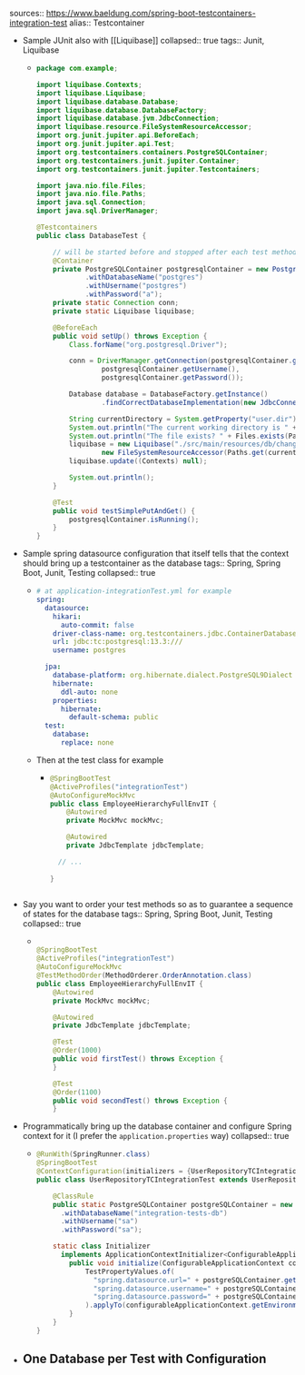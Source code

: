 sources:: https://www.baeldung.com/spring-boot-testcontainers-integration-test
alias:: Testcontainer

- Sample JUnit also with [[Liquibase]]
  collapsed:: true
  tags:: Junit, Liquibase
	- ```java
	  package com.example;
	  
	  import liquibase.Contexts;
	  import liquibase.Liquibase;
	  import liquibase.database.Database;
	  import liquibase.database.DatabaseFactory;
	  import liquibase.database.jvm.JdbcConnection;
	  import liquibase.resource.FileSystemResourceAccessor;
	  import org.junit.jupiter.api.BeforeEach;
	  import org.junit.jupiter.api.Test;
	  import org.testcontainers.containers.PostgreSQLContainer;
	  import org.testcontainers.junit.jupiter.Container;
	  import org.testcontainers.junit.jupiter.Testcontainers;
	  
	  import java.nio.file.Files;
	  import java.nio.file.Paths;
	  import java.sql.Connection;
	  import java.sql.DriverManager;
	  
	  @Testcontainers
	  public class DatabaseTest {
	  
	      // will be started before and stopped after each test method
	      @Container
	      private PostgreSQLContainer postgresqlContainer = new PostgreSQLContainer("postgres")
	              .withDatabaseName("postgres")
	              .withUsername("postgres")
	              .withPassword("a");
	      private static Connection conn;
	      private static Liquibase liquibase;
	  
	      @BeforeEach
	      public void setUp() throws Exception {
	          Class.forName("org.postgresql.Driver");
	  
	          conn = DriverManager.getConnection(postgresqlContainer.getJdbcUrl()/*"jdbc:postgresql://localhost:5432/"*/,
	                  postgresqlContainer.getUsername(),
	                  postgresqlContainer.getPassword());
	  
	          Database database = DatabaseFactory.getInstance()
	                  .findCorrectDatabaseImplementation(new JdbcConnection(conn));
	  
	          String currentDirectory = System.getProperty("user.dir");
	          System.out.println("The current working directory is " + currentDirectory);
	          System.out.println("The file exists? " + Files.exists(Paths.get("./src/main/resources/db/changelog/db.changelog-master.yaml")));
	          liquibase = new Liquibase("./src/main/resources/db/changelog/db.changelog-master.yaml",
	                  new FileSystemResourceAccessor(Paths.get(currentDirectory).toFile()), database);
	          liquibase.update((Contexts) null);
	  
	          System.out.println();
	      }
	  
	      @Test
	      public void testSimplePutAndGet() {
	          postgresqlContainer.isRunning();
	      }
	  }
	  
	  ```
- Sample spring datasource configuration that itself tells that the context should bring up a testcontainer as the database
  tags:: Spring, Spring Boot, Junit, Testing
  collapsed:: true
	- ```yml
	  # at application-integrationTest.yml for example
	  spring:
	    datasource:
	      hikari:
	        auto-commit: false
	      driver-class-name: org.testcontainers.jdbc.ContainerDatabaseDriver
	      url: jdbc:tc:postgresql:13.3:///
	      username: postgres
	  
	    jpa:
	      database-platform: org.hibernate.dialect.PostgreSQL9Dialect
	      hibernate:
	        ddl-auto: none
	      properties:
	        hibernate:
	          default-schema: public
	    test:
	      database:
	        replace: none
	  ```
	- Then at the test class for example
		- ```java
		  @SpringBootTest
		  @ActiveProfiles("integrationTest")
		  @AutoConfigureMockMvc
		  public class EmployeeHierarchyFullEnvIT {
		      @Autowired
		      private MockMvc mockMvc;
		  
		      @Autowired
		      private JdbcTemplate jdbcTemplate;
		  
		    // ...
		    
		  }
		    
		  ```
- Say you want to order your test methods so as to guarantee a sequence of states for the database
  tags:: Spring, Spring Boot, Junit, Testing
  collapsed:: true
	- ```java
	  
	  @SpringBootTest
	  @ActiveProfiles("integrationTest")
	  @AutoConfigureMockMvc
	  @TestMethodOrder(MethodOrderer.OrderAnnotation.class)
	  public class EmployeeHierarchyFullEnvIT {
	      @Autowired
	      private MockMvc mockMvc;
	  
	      @Autowired
	      private JdbcTemplate jdbcTemplate;
	  
	      @Test
	      @Order(1000)
	      public void firstTest() throws Exception {
	      }
	  
	      @Test
	      @Order(1100)
	      public void secondTest() throws Exception {
	      }
	  ```
- Programmatically bring up the database container and configure Spring context for it (I prefer the `application.properties` way)
  collapsed:: true
	- ```java
	  @RunWith(SpringRunner.class)
	  @SpringBootTest
	  @ContextConfiguration(initializers = {UserRepositoryTCIntegrationTest.Initializer.class})
	  public class UserRepositoryTCIntegrationTest extends UserRepositoryCommonIntegrationTests {
	  
	      @ClassRule
	      public static PostgreSQLContainer postgreSQLContainer = new PostgreSQLContainer("postgres:11.1")
	        .withDatabaseName("integration-tests-db")
	        .withUsername("sa")
	        .withPassword("sa");
	  
	      static class Initializer
	        implements ApplicationContextInitializer<ConfigurableApplicationContext> {
	          public void initialize(ConfigurableApplicationContext configurableApplicationContext) {
	              TestPropertyValues.of(
	                "spring.datasource.url=" + postgreSQLContainer.getJdbcUrl(),
	                "spring.datasource.username=" + postgreSQLContainer.getUsername(),
	                "spring.datasource.password=" + postgreSQLContainer.getPassword()
	              ).applyTo(configurableApplicationContext.getEnvironment());
	          }
	      }
	  }
	  ```
- One Database per Test with Configuration
	-